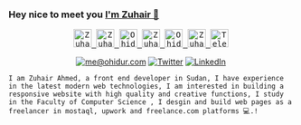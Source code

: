### Hey nice to meet you <a href="https://zuhair-ahmed.netlify.app/"> I'm Zuhair 👋</a>
	
<p align="center">
  <samp>
	  <a href="https://mostaql.com/u/Zuhair_67">
		<img  alt="Zuhair Mostaql" width="32px" src="https://cdn.jsdelivr.net/npm/simple-icons@v6/icons/mostaql.svg" />
	  </a>
	  <a href="https://twitter.com/Zuhair_Ahmed0">
	  	<img  alt="Zuhair Bappy's Twitter" width="32px" src="https://cdn.jsdelivr.net/npm/simple-icons@v6/icons/twitter.svg" />
	  </a>
	  <a href="https://www.linkedin.com/in/zuhair-ahmed-8736b0227/">
	 	<img  alt="Ohidur Rahman Bappy's Linkdein" width="32px" src="https://cdn.jsdelivr.net/npm/simple-icons@v6/icons/linkedin.svg" />
	  </a>
	  <a href="https://github.com/ZuhairAhmed0">
	  	<img  alt="Zuhair Bappy's Github" width="32px" src="https://cdn.jsdelivr.net/npm/simple-icons@v6/icons/github.svg" />
      </a>
	  <a href="https://wa.me/0997313128">
		 <img  alt="Ohidur Rahman Bappy's Instagram" width="32px" src="https://cdn.jsdelivr.net/npm/simple-icons@v6/icons/whatsapp.svg" />
	  </a>
	  <a href="https://www.facebook.com/Zuhair.dev">
	  	<img  alt="Zuhaair Ahmed Facebook" width="32px" src="https://cdn.jsdelivr.net/npm/simple-icons@v6/icons/facebook.svg" />
	  </a>
	  <a href="https://t.me/ZUH67"> 
		<img width="32px" src="https://cdn.jsdelivr.net/npm/simple-icons@v6/icons/telegram.svg"  alt="Telegram"></img> 
	</a>
  </samp>
  <br>
 </p>
 
 <p align="center">
	<a href="mailto:me@ohidur.com?subject=Github%20Visitor&body=Hi%20Ohidur,..."><img src="http://img.shields.io/badge/me@ohidur.com-_?label=Send%20Mail&style=social&logo=gmail" alt="me@ohidur.com"></a>
	<a href="https://twitter.com/ohidurbappy"><img src="https://img.shields.io/twitter/follow/Zuhair_Ahmed0" alt="Twitter"></a>
	<a href="https://www.linkedin.com/in/zuhair-ahmed-8736b0227"><img src="https://img.shields.io/badge/-122-_?label=LinkedIn&style=social&logo=linkedin" alt="LinkedIn"></a>
</p>


	I am Zuhair Ahmed, a front end developer in Sudan, I have experience in the latest modern web technologies, I am interested in building a responsive website with high quality and creative functions, I study in the Faculty of Computer Science , I desgin and build web pages as a freelancer in mostaql, upwork and freelance.com platforms 💻.!
	
	

<!--
**ZuhairAhmed0/ZuhairAhmed0** is a ✨ _special_ ✨ repository because its `README.md` (this file) appears on your GitHub profile.

Here are some ideas to get you started:

- 🔭 I’m currently working on ...
- 🌱 I’m currently learning ...
- 👯 I’m looking to collaborate on ...
- 🤔 I’m looking for help with ...
- 💬 Ask me about ...
- 📫 How to reach me: ...
- 😄 Pronouns: ...
- ⚡ Fun fact: ...
-->
